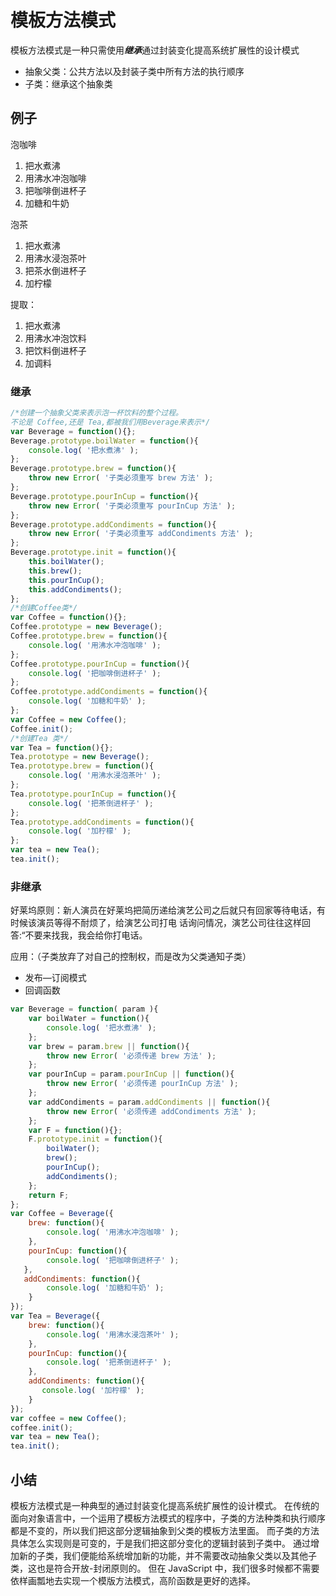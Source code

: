# 模板方法模式
模板方法模式是一种只需使用***继承***通过封装变化提高系统扩展性的设计模式
- 抽象父类：公共方法以及封装子类中所有方法的执行顺序
- 子类：继承这个抽象类

## 例子
泡咖啡	
1. 把水煮沸	
2. 用沸水冲泡咖啡	
3. 把咖啡倒进杯子	
4. 加糖和牛奶

泡茶
1. 把水煮沸
2. 用沸水浸泡茶叶
3. 把茶水倒进杯子
4. 加柠檬

提取：
1. 把水煮沸
2. 用沸水冲泡饮料
3. 把饮料倒进杯子
4. 加调料

### 继承
```javascript
/*创建一个抽象父类来表示泡一杯饮料的整个过程。
不论是 Coffee,还是 Tea,都被我们用Beverage来表示*/
var Beverage = function(){};
Beverage.prototype.boilWater = function(){ 
    console.log( '把水煮沸' );
};
Beverage.prototype.brew = function(){
    throw new Error( '子类必须重写 brew 方法' );
}; 
Beverage.prototype.pourInCup = function(){
    throw new Error( '子类必须重写 pourInCup 方法' );
}; 
Beverage.prototype.addCondiments = function(){
    throw new Error( '子类必须重写 addCondiments 方法' );
};
Beverage.prototype.init = function(){ 
    this.boilWater();
    this.brew();
    this.pourInCup(); 
    this.addCondiments();
};
/*创建Coffee类*/
var Coffee = function(){}; 
Coffee.prototype = new Beverage();
Coffee.prototype.brew = function(){ 
    console.log( '用沸水冲泡咖啡' );
};
Coffee.prototype.pourInCup = function(){
    console.log( '把咖啡倒进杯子' );
};
Coffee.prototype.addCondiments = function(){ 
    console.log( '加糖和牛奶' );
};
var Coffee = new Coffee(); 
Coffee.init();
/*创建Tea 类*/
var Tea = function(){};
Tea.prototype = new Beverage();
Tea.prototype.brew = function(){ 
    console.log( '用沸水浸泡茶叶' );
};
Tea.prototype.pourInCup = function(){
    console.log( '把茶倒进杯子' );
};
Tea.prototype.addCondiments = function(){ 
    console.log( '加柠檬' );
};
var tea = new Tea(); 
tea.init();
```

### 非继承
好莱坞原则：新人演员在好莱坞把简历递给演艺公司之后就只有回家等待电话，有时候该演员等得不耐烦了，给演艺公司打电 话询问情况，演艺公司往往这样回答:“不要来找我，我会给你打电话。

应用：（子类放弃了对自己的控制权，而是改为父类通知子类）
- 发布—订阅模式
- 回调函数

```javascript
var Beverage = function( param ){
    var boilWater = function(){ 
        console.log( '把水煮沸' );
    };
    var brew = param.brew || function(){  
        throw new Error( '必须传递 brew 方法' );
    };
    var pourInCup = param.pourInCup || function(){ 
        throw new Error( '必须传递 pourInCup 方法' );
    };
    var addCondiments = param.addCondiments || function(){ 
        throw new Error( '必须传递 addCondiments 方法' );
    };
    var F = function(){};
    F.prototype.init = function(){ 
        boilWater();
        brew();
        pourInCup();  
        addCondiments();
    };
    return F; 
};
var Coffee = Beverage({ 
    brew: function(){
        console.log( '用沸水冲泡咖啡' ); 
    },
    pourInCup: function(){
        console.log( '把咖啡倒进杯子' );
   },
   addCondiments: function(){
        console.log( '加糖和牛奶' ); 
    }
});
var Tea = Beverage({
    brew: function(){
        console.log( '用沸水浸泡茶叶' ); 
    },
    pourInCup: function(){
        console.log( '把茶倒进杯子' );
    },
    addCondiments: function(){
       console.log( '加柠檬' ); 
    }
});
var coffee = new Coffee();
coffee.init();
var tea = new Tea(); 
tea.init();
```

## 小结
模板方法模式是一种典型的通过封装变化提高系统扩展性的设计模式。
在传统的面向对象语言中，一个运用了模板方法模式的程序中，子类的方法种类和执行顺序都是不变的，所以我们把这部分逻辑抽象到父类的模板方法里面。
而子类的方法具体怎么实现则是可变的，于是我们把这部分变化的逻辑封装到子类中。
通过增加新的子类，我们便能给系统增加新的功能，并不需要改动抽象父类以及其他子类，这也是符合开放-封闭原则的。
但在 JavaScript 中，我们很多时候都不需要依样画瓢地去实现一个模版方法模式，高阶函数是更好的选择。
